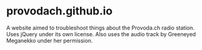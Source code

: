 # provodach.github.io
A website aimed to troubleshoot things about the Provoda.ch radio station. Uses jQuery under its own license. Also uses the audio track by Greeneyed Meganekko under her permission.